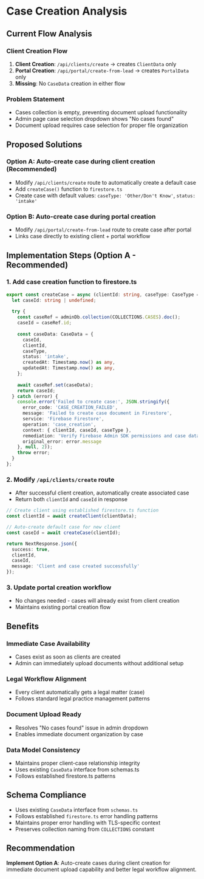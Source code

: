 # Case Creation Analysis

## Current Flow Analysis

### Client Creation Flow
1. **Client Creation**: `/api/clients/create` → creates `ClientData` only
2. **Portal Creation**: `/api/portal/create-from-lead` → creates `PortalData` only  
3. **Missing**: No `CaseData` creation in either flow

### Problem Statement
- Cases collection is empty, preventing document upload functionality
- Admin page case selection dropdown shows "No cases found"
- Document upload requires case selection for proper file organization

## Proposed Solutions

### Option A: Auto-create case during client creation (Recommended)
- Modify `/api/clients/create` route to automatically create a default case
- Add `createCase()` function to `firestore.ts`
- Create case with default values: `caseType: 'Other/Don't Know'`, `status: 'intake'`

### Option B: Auto-create case during portal creation
- Modify `/api/portal/create-from-lead` route to create case after portal
- Links case directly to existing client + portal workflow

## Implementation Steps (Option A - Recommended)

### 1. Add case creation function to firestore.ts
```typescript
export const createCase = async (clientId: string, caseType: CaseType = 'Other/Don\'t Know'): Promise<string> => {
  let caseId: string | undefined;
  
  try {
    const caseRef = adminDb.collection(COLLECTIONS.CASES).doc();
    caseId = caseRef.id;
    
    const caseData: CaseData = {
      caseId,
      clientId,
      caseType,
      status: 'intake',
      createdAt: Timestamp.now() as any,
      updatedAt: Timestamp.now() as any,
    };
    
    await caseRef.set(caseData);
    return caseId;
  } catch (error) {
    console.error('Failed to create case:', JSON.stringify({
      error_code: 'CASE_CREATION_FAILED',
      message: 'Failed to create case document in Firestore',
      service: 'Firebase Firestore',
      operation: 'case_creation',
      context: { clientId, caseId, caseType },
      remediation: 'Verify Firebase Admin SDK permissions and case data format',
      original_error: error.message
    }, null, 2));
    throw error;
  }
};
```

### 2. Modify `/api/clients/create` route
- After successful client creation, automatically create associated case
- Return both `clientId` and `caseId` in response
```typescript
// Create client using established firestore.ts function
const clientId = await createClient(clientData);

// Auto-create default case for new client
const caseId = await createCase(clientId);

return NextResponse.json({
  success: true,
  clientId,
  caseId,
  message: 'Client and case created successfully'
});
```

### 3. Update portal creation workflow
- No changes needed - cases will already exist from client creation
- Maintains existing portal creation flow

## Benefits

### Immediate Case Availability
- Cases exist as soon as clients are created
- Admin can immediately upload documents without additional setup

### Legal Workflow Alignment
- Every client automatically gets a legal matter (case)
- Follows standard legal practice management patterns

### Document Upload Ready
- Resolves "No cases found" issue in admin dropdown
- Enables immediate document organization by case

### Data Model Consistency
- Maintains proper client-case relationship integrity
- Uses existing `CaseData` interface from schemas.ts
- Follows established firestore.ts patterns

## Schema Compliance

- Uses existing `CaseData` interface from `schemas.ts`
- Follows established `firestore.ts` error handling patterns
- Maintains proper error handling with TLS-specific context
- Preserves collection naming from `COLLECTIONS` constant

## Recommendation

**Implement Option A**: Auto-create cases during client creation for immediate document upload capability and better legal workflow alignment.